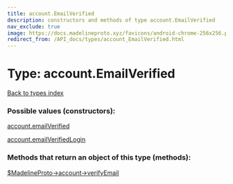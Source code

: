 ```yaml
---
title: account.EmailVerified
description: constructors and methods of type account.EmailVerified
nav_exclude: true
image: https://docs.madelineproto.xyz/favicons/android-chrome-256x256.png
redirect_from: /API_docs/types/account_EmailVerified.html
---
```

# Type: account.EmailVerified
[Back to types index](index.html)



### Possible values (constructors):

[account.emailVerified](/API_docs/constructors/account.emailVerified.html)  

[account.emailVerifiedLogin](/API_docs/constructors/account.emailVerifiedLogin.html)  



### Methods that return an object of this type (methods):

[$MadelineProto->account->verifyEmail](/API_docs/methods/account.verifyEmail.html)  



